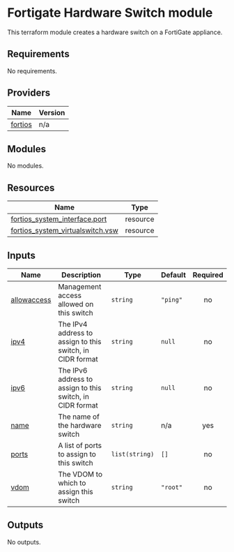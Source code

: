 <!-- BEGIN_TF_DOCS -->
# Fortigate Hardware Switch module

This terraform module creates a hardware switch on a FortiGate appliance.

## Requirements

No requirements.

## Providers

| Name | Version |
|------|---------|
| <a name="provider_fortios"></a> [fortios](#provider\_fortios) | n/a |

## Modules

No modules.

## Resources

| Name | Type |
|------|------|
| [fortios_system_interface.port](https://registry.terraform.io/providers/fortinetdev/fortios/latest/docs/resources/system_interface) | resource |
| [fortios_system_virtualswitch.vsw](https://registry.terraform.io/providers/fortinetdev/fortios/latest/docs/resources/system_virtualswitch) | resource |

## Inputs

| Name | Description | Type | Default | Required |
|------|-------------|------|---------|:--------:|
| <a name="input_allowaccess"></a> [allowaccess](#input\_allowaccess) | Management access allowed on this switch | `string` | `"ping"` | no |
| <a name="input_ipv4"></a> [ipv4](#input\_ipv4) | The IPv4 address to assign to this switch, in CIDR format | `string` | `null` | no |
| <a name="input_ipv6"></a> [ipv6](#input\_ipv6) | The IPv6 address to assign to this switch, in CIDR format | `string` | `null` | no |
| <a name="input_name"></a> [name](#input\_name) | The name of the hardware switch | `string` | n/a | yes |
| <a name="input_ports"></a> [ports](#input\_ports) | A list of ports to assign to this switch | `list(string)` | `[]` | no |
| <a name="input_vdom"></a> [vdom](#input\_vdom) | The VDOM to which to assign this switch | `string` | `"root"` | no |

## Outputs

No outputs.
<!-- END_TF_DOCS -->